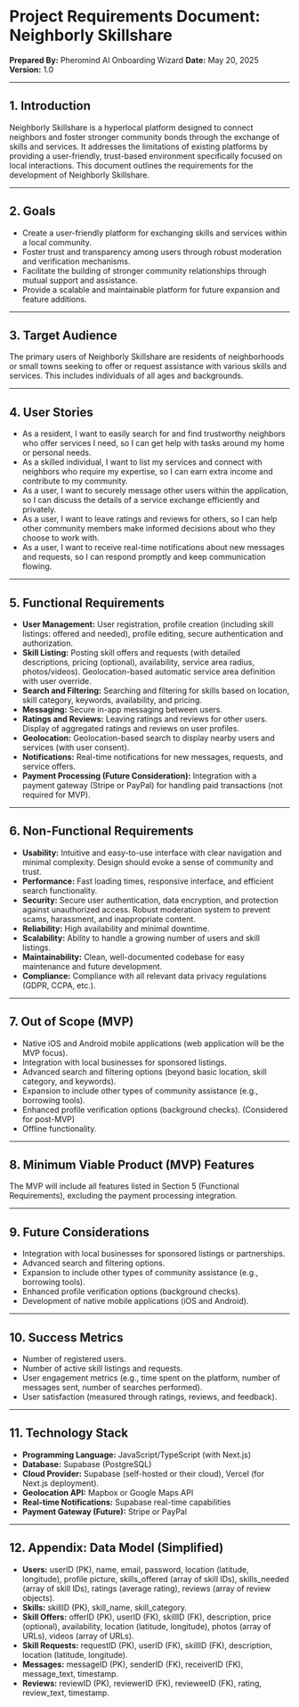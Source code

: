 # Project Requirements Document: Neighborly Skillshare

**Prepared By:** Pheromind AI Onboarding Wizard
**Date:** May 20, 2025
**Version:** 1.0

---

## 1. Introduction

Neighborly Skillshare is a hyperlocal platform designed to connect neighbors and foster stronger community bonds through the exchange of skills and services.  It addresses the limitations of existing platforms by providing a user-friendly, trust-based environment specifically focused on local interactions.  This document outlines the requirements for the development of Neighborly Skillshare.

---

## 2. Goals

* Create a user-friendly platform for exchanging skills and services within a local community.
* Foster trust and transparency among users through robust moderation and verification mechanisms.
* Facilitate the building of stronger community relationships through mutual support and assistance.
* Provide a scalable and maintainable platform for future expansion and feature additions.

---

## 3. Target Audience

The primary users of Neighborly Skillshare are residents of neighborhoods or small towns seeking to offer or request assistance with various skills and services.  This includes individuals of all ages and backgrounds.

---

## 4. User Stories

* As a resident, I want to easily search for and find trustworthy neighbors who offer services I need, so I can get help with tasks around my home or personal needs.
* As a skilled individual, I want to list my services and connect with neighbors who require my expertise, so I can earn extra income and contribute to my community.
* As a user, I want to securely message other users within the application, so I can discuss the details of a service exchange efficiently and privately.
* As a user, I want to leave ratings and reviews for others, so I can help other community members make informed decisions about who they choose to work with.
* As a user, I want to receive real-time notifications about new messages and requests, so I can respond promptly and keep communication flowing.


---

## 5. Functional Requirements

* **User Management:** User registration, profile creation (including skill listings: offered and needed), profile editing, secure authentication and authorization.
* **Skill Listing:** Posting skill offers and requests (with detailed descriptions, pricing (optional), availability, service area radius, photos/videos).  Geolocation-based automatic service area definition with user override.
* **Search and Filtering:**  Searching and filtering for skills based on location, skill category, keywords, availability, and pricing.
* **Messaging:** Secure in-app messaging between users.
* **Ratings and Reviews:**  Leaving ratings and reviews for other users.  Display of aggregated ratings and reviews on user profiles.
* **Geolocation:** Geolocation-based search to display nearby users and services (with user consent).
* **Notifications:** Real-time notifications for new messages, requests, and service offers.
* **Payment Processing (Future Consideration):** Integration with a payment gateway (Stripe or PayPal) for handling paid transactions (not required for MVP).

---

## 6. Non-Functional Requirements

* **Usability:** Intuitive and easy-to-use interface with clear navigation and minimal complexity.  Design should evoke a sense of community and trust.
* **Performance:**  Fast loading times, responsive interface, and efficient search functionality.
* **Security:** Secure user authentication, data encryption, and protection against unauthorized access.  Robust moderation system to prevent scams, harassment, and inappropriate content.
* **Reliability:** High availability and minimal downtime.
* **Scalability:**  Ability to handle a growing number of users and skill listings.
* **Maintainability:**  Clean, well-documented codebase for easy maintenance and future development.
* **Compliance:**  Compliance with all relevant data privacy regulations (GDPR, CCPA, etc.).


---

## 7. Out of Scope (MVP)

* Native iOS and Android mobile applications (web application will be the MVP focus).
* Integration with local businesses for sponsored listings.
* Advanced search and filtering options (beyond basic location, skill category, and keywords).
* Expansion to include other types of community assistance (e.g., borrowing tools).
* Enhanced profile verification options (background checks).  (Considered for post-MVP)
* Offline functionality.


---

## 8. Minimum Viable Product (MVP) Features

The MVP will include all features listed in Section 5 (Functional Requirements), excluding the payment processing integration.

---

## 9. Future Considerations

* Integration with local businesses for sponsored listings or partnerships.
* Advanced search and filtering options.
* Expansion to include other types of community assistance (e.g., borrowing tools).
* Enhanced profile verification options (background checks).
* Development of native mobile applications (iOS and Android).

---

## 10. Success Metrics

* Number of registered users.
* Number of active skill listings and requests.
* User engagement metrics (e.g., time spent on the platform, number of messages sent, number of searches performed).
* User satisfaction (measured through ratings, reviews, and feedback).


---

## 11. Technology Stack

* **Programming Language:** JavaScript/TypeScript (with Next.js)
* **Database:** Supabase (PostgreSQL)
* **Cloud Provider:** Supabase (self-hosted or their cloud), Vercel (for Next.js deployment).
* **Geolocation API:** Mapbox or Google Maps API
* **Real-time Notifications:** Supabase real-time capabilities
* **Payment Gateway (Future):** Stripe or PayPal


---

## 12.  Appendix: Data Model (Simplified)

* **Users:**  userID (PK), name, email, password, location (latitude, longitude), profile picture, skills_offered (array of skill IDs), skills_needed (array of skill IDs), ratings (average rating), reviews (array of review objects).
* **Skills:** skillID (PK), skill_name, skill_category.
* **Skill Offers:** offerID (PK), userID (FK), skillID (FK), description, price (optional), availability, location (latitude, longitude), photos (array of URLs), videos (array of URLs).
* **Skill Requests:** requestID (PK), userID (FK), skillID (FK), description, location (latitude, longitude).
* **Messages:** messageID (PK), senderID (FK), receiverID (FK), message_text, timestamp.
* **Reviews:** reviewID (PK), reviewerID (FK), revieweeID (FK), rating, review_text, timestamp.
